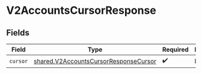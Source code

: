 # V2AccountsCursorResponse


## Fields

| Field                                                                                          | Type                                                                                           | Required                                                                                       | Description                                                                                    |
| ---------------------------------------------------------------------------------------------- | ---------------------------------------------------------------------------------------------- | ---------------------------------------------------------------------------------------------- | ---------------------------------------------------------------------------------------------- |
| `cursor`                                                                                       | [shared.V2AccountsCursorResponseCursor](../../models/shared/v2accountscursorresponsecursor.md) | :heavy_check_mark:                                                                             | N/A                                                                                            |